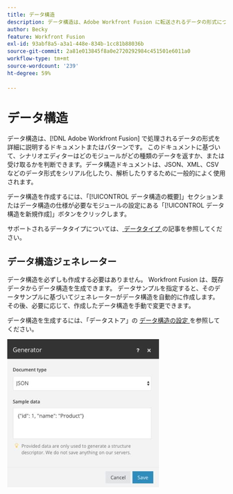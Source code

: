 ```yaml
---
title: データ構造
description: データ構造は、Adobe Workfront Fusion に転送されるデータの形式について詳しく説明したドキュメントです。このドキュメントに基づいて、シナリオエディターはどのモジュールがどの種類のデータを返すか、または受け取るかを判断できます。データ構造ドキュメントは、JSON、XML、CSV などのデータ形式をシリアル化したり、解析したりするために一般的によく使用されます。
author: Becky
feature: Workfront Fusion
exl-id: 93abf8a5-a3a1-448e-834b-1cc81b88036b
source-git-commit: 2a81e013845f8a0e2720292984c451501e6011a0
workflow-type: tm+mt
source-wordcount: '239'
ht-degree: 59%

---
```


# データ構造

データ構造は、[!DNL Adobe Workfront Fusion] で処理されるデータの形式を詳細に説明するドキュメントまたはパターンです。 このドキュメントに基づいて、シナリオエディターはどのモジュールがどの種類のデータを返すか、または受け取るかを判断できます。データ構造ドキュメントは、JSON、XML、CSV などのデータ形式をシリアル化したり、解析したりするために一般的によく使用されます。

データ構造を作成するには、「[!UICONTROL データ構造の概要]」セクションまたはデータ構造の仕様が必要なモジュールの設定にある「[!UICONTROL データ構造を新規作成]」ボタンをクリックします。

サポートされるデータタイプについては、[ データタイプ ](/help/workfront-fusion/references/mapping-panel/data-types/item-data-types.md) の記事を参照してください。


## データ構造ジェネレーター

データ構造を必ずしも作成する必要はありません。 Workfront Fusion は、既存データからデータ構造を生成できます。 データサンプルを指定すると、そのデータサンプルに基づいてジェネレーターがデータ構造を自動的に作成します。 その後、必要に応じて、作成したデータ構造を手動で変更できます。

データ構造を生成するには、「データストア」の [ データ構造の設定 ](/help/workfront-fusion/create-scenarios/map-data/data-stores.md#set-up-the-data-structure) を参照してください。

![ データ構造ジェネレーター ](assets/data-structure-generator-350x341.jpg)
